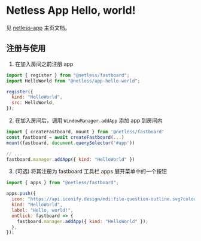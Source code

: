 # Netless App Hello, world!

见 [netless-app](https://github.com/netless-io/netless-app#useful-context-apis) 主页文档。

## 注册与使用

1. 在加入房间之前注册 app

```js
import { register } from "@netless/fastboard";
import HelloWorld from "@netless/app-hello-world";

register({
  kind: "HelloWorld",
  src: HelloWorld,
});
```

2. 在加入房间后，调用 `WindowManager.addApp` 添加 app 到房间内

```js
import { createFastboard, mount } from '@netless/fastboard'
const fastboard = await createFastboard(...)
mount(fastboard, document.querySelector('#app'))

// ...
fastboard.manager.addApp({ kind: "HelloWorld" })
```

3. (可选) 将其注册为 fastboard 工具栏 apps 展开菜单中的一个按钮

```js
import { apps } from "@netless/fastboard";

apps.push({
  icon: "https://api.iconify.design/mdi:file-question-outline.svg?color=currentColor",
  kind: "HelloWorld",
  label: "Hello, world!",
  onClick: fastboard => {
    fastboard.manager.addApp({ kind: "HelloWorld" });
  },
});
```

